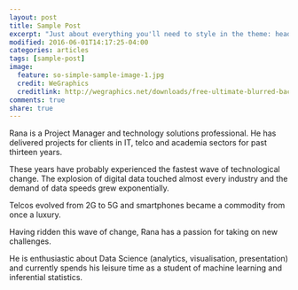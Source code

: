 ```yaml
---
layout: post
title: Sample Post
excerpt: "Just about everything you'll need to style in the theme: headings, paragraphs, blockquotes, tables, code blocks, and more."
modified: 2016-06-01T14:17:25-04:00
categories: articles
tags: [sample-post]
image:
  feature: so-simple-sample-image-1.jpg
  credit: WeGraphics
  creditlink: http://wegraphics.net/downloads/free-ultimate-blurred-background-pack/
comments: true
share: true
---
```



Rana is a Project Manager and technology solutions professional. He has delivered projects for clients in IT, telco and academia sectors for past thirteen years. 

These years have probably experienced the fastest wave of technological change. The explosion of digital data touched almost every industry and the demand of data speeds grew exponentially. 

Telcos evolved from 2G to 5G and smartphones became a commodity from once a luxury. 

Having ridden this wave of change, Rana has a passion for taking on new challenges. 

He is enthusiastic about Data Science (analytics, visualisation, presentation) and currently spends his leisure time as a student of machine learning and inferential statistics.
